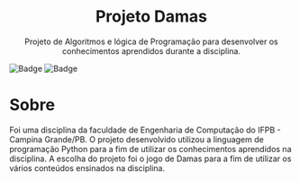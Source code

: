 <h1 align="center">Projeto Damas</h1>
<p align="center">Projeto de Algoritmos e lógica de Programação para desenvolver os conhecimentos aprendidos durante a disciplina.</p>

![Badge](https://img.shields.io/badge/python-v3.7-blue) ![Badge](https://img.shields.io/github/license/alysonvale/proj-algoritmos-e-logica-de-programacao)

# Sobre
Foi uma disciplina da faculdade de Engenharia de Computação do IFPB - Campina Grande/PB. O projeto desenvolvido utilizou a linguagem de programação Python para a fim de utilizar os conhecimentos aprendidos na disciplina. A escolha do projeto foi o jogo de Damas para a fim de utilizar os vários conteúdos ensinados na disciplina. 
